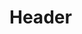 <!-- TITLE: Spell: Guard -->
<!-- SUBTITLE: Covers your target in a holy guard, increasing their armor class for 45 minutes. -->

# Header